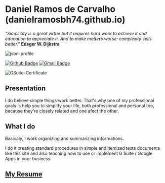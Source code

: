 # Daniel Ramos de Carvalho (danielramosbh74.github.io)

_"Simplicity is a great virtue but it requires hard work to achieve it and education to appreciate it. And to make matters worse: complexity sells better."_
**Edsger W. Dijkstra**

![json-profile](https://github.com/danielramosbh74/danielramosbh74.github.io/blob/master/images/json-profile-image.png?raw=true)

[![Github Badge](https://img.shields.io/badge/-Github-000?style=flat-square&logo=Github&logoColor=white&link=https://github.com/danielramosbh74)](https://github.com/danielramosbh74)
[![Gmail Badge](https://img.shields.io/badge/-Gmail-c14438?style=flat-square&logo=Gmail&logoColor=white&link=mailto:danielramosbh74@gmail.com)](mailto:danielramosbh74@gmail.com)

<!-- [![Linkedin Badge](https://img.shields.io/badge/-LinkedIn-blue?style=flat-square&logo=Linkedin&logoColor=white&link=https://https://www.linkedin.com/in/xxxxx/)](https://www.linkedin.com/in/xxxxx/)
[![Twitter Badge](https://img.shields.io/badge/-Twitter-1ca0f1?style=flat-square&labelColor=1ca0f1&logo=twitter&logoColor=white&link=https://https://twitter.com/xxxxx)](https://twitter.com/xxxxx)
[![Instagram Badge](https://img.shields.io/badge/-Instagram-C13584?style=flat-quare&labelColor=C13584&logo=instagram&logoColor=white&link=https://https://www.instagram.com/xxxxx/)](https://www.instagram.com/xxxxx/)
[![Email Badge](https://img.shields.io/badge/-Email-3ABFE6?style=flat-square&logo=minutemailer&logoColor=white&link=mailto:xxxxx)](mailto:xxxxx) -->

![GSuite-Certificate](https://github.com/danielramosbh74/danielramosbh74.github.io/blob/master/images/Certificado-G-Suite-Administration.png?raw=true)

## Presentation
I do believe simple things work better. That's why one of my professional goals is help you to simplify your life, both professional and personal too, because they're closely related and one afect the other.

## What I do

Basicaly, I work organizing and summarizing informations.

I do it creating standard procedures in simple and itemized texts documents like this site and also teaching how to use or implement G Suite / Google Apps in your business.

## [My Resume](https://docs.google.com/document/d/1S96gmuiGEplLz-ZoijuSvP4_5_fxKZrvGu5EtwekRXk/edit?usp=sharing)
